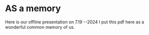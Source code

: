# AS a memory
Here is our offline presentation on 7.19 --2024
I put this pdf here as a wonderful common memory of us.
